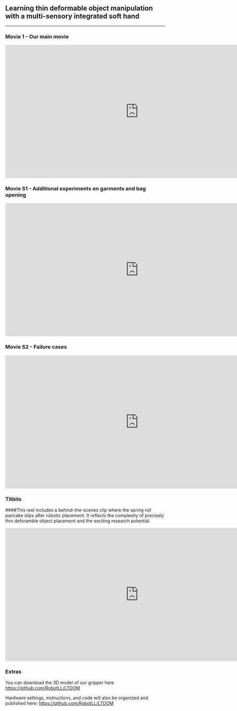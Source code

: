 ## Learning thin deformable object manipulation with a multi-sensory integrated soft hand

___
### Movie 1 - Our main movie

<iframe width="840" height="420" src="https://www.youtube.com/embed/ZkQhlO6V6PA?si=pMFVisqbz3Kuhk4Q" title="YouTube video player" frameborder="0" allow="accelerometer; autoplay; clipboard-write; encrypted-media; gyroscope; picture-in-picture; web-share" allowfullscreen></iframe>

### Movie S1 - Additional experiments on garments and bag opening

<iframe width="840" height="420" src="https://www.youtube.com/embed/xg2s6ffbaIE?si=eXoriZMcodCzgREU" title="YouTube video player" frameborder="0" allow="accelerometer; autoplay; clipboard-write; encrypted-media; gyroscope; picture-in-picture; web-share" allowfullscreen></iframe>

### Movie S2 - Failure cases

<iframe width="840" height="420" src="https://www.youtube.com/embed/RhR9xNo_xu0?si=DdxWyF5l8Z3TzUKO" title="YouTube video player" frameborder="0" allow="accelerometer; autoplay; clipboard-write; encrypted-media; gyroscope; picture-in-picture; web-share" allowfullscreen></iframe>

### Titbits
####This reel includes a behind-the-scenes clip where the spring roll pancake slips after robotic placement. It reflects the complexity of precisely thin deforamble object placement and the exciting research potential. 

<iframe width="840" height="420" src="https://www.youtube.com/embed/d1bJ8Y9aIuU?si=VjWdudzBZ7_rs3ff" title="YouTube video player" frameborder="0" allow="accelerometer; autoplay; clipboard-write; encrypted-media; gyroscope; picture-in-picture; web-share" allowfullscreen></iframe>

### Extras

You can download the 3D model of our gripper here https://github.com/RobotLL/LTDOM

Hardware settings, instructions, and code will also be organized and published here: https://github.com/RobotLL/LTDOM

